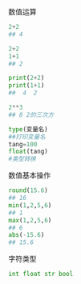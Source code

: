 数值运算

```python
2+2
## 4
```

```python
2+2
1+1
## 2
```

```python
print(2+2)
print(1+1)
##  4  2
```

```python
2**3
## 8 2的三次方
```

```python
type(变量名)
##打印变量名
tang=100
float(tang)
#类型转换
```

数值基本操作

```python
round(15.6)
## 16
min(1,2,5,6)
## 1
max(1,2,5,6)
## 6
abs(-15.6)
## 15.6
```

字符类型

```python
int float str bool
```

